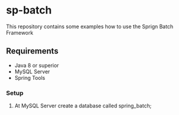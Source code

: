 # sp-batch
This repository contains some examples how to use the Sprign Batch Framework


## Requirements
* Java 8 or superior
* MySQL Server
* Spring Tools


### Setup

1. At MySQL Server create a database called spring_batch;
